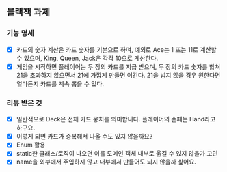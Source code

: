## 블랙잭 과제

### 기능 명세
- [x] 카드의 숫자 계산은 카드 숫자를 기본으로 하며, 예외로 Ace는 1 또는 11로 계산할 수 있으며, King, Queen, Jack은 각각 10으로 계산한다.
- [x] 게임을 시작하면 플레이어는 두 장의 카드를 지급 받으며, 두 장의 카드 숫자를 합쳐 21을 초과하지 않으면서 21에 가깝게 만들면 이긴다. 21을 넘지 않을 경우 원한다면 얼마든지 카드를 계속 뽑을 수 있다.

### 리뷰 받은 것
- [x] 일반적으로 Deck은 전체 카드 뭉치를 의미합니다. 플레이어의 손패는 Hand라고 하구요.
- [x] 이렇게 되면 카드가 중복해서 나올 수도 있지 않을까요?
- [x] Enum 활용
- [x] static한 클래스/로직이 나오면 이를 도메인 객체 내부로 옮길 수 있지 않을가 고민
- [x] name을 외부에서 주입하지 않고 내부에서 만들어도 되지 않을까 싶어요.
